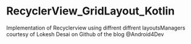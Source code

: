 # RecyclerView_GridLayout_Kotlin
Implementation of Recyclerview using diffrent diffrent layoutsManagers courtesy of Lokesh Desai on Github of the blog @Android4Dev 
